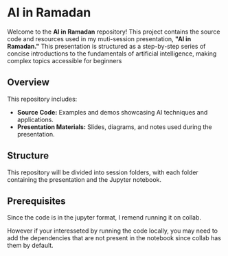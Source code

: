 # AI in Ramadan

Welcome to the **AI in Ramadan** repository! This project contains the source code and resources used in my muti-session presentation, **"AI in Ramadan."**
This presentation is structured as a step-by-step series of concise introductions to the fundamentals of artificial intelligence, making complex topics accessible for beginners

## Overview

This repository includes:

- **Source Code:** Examples and demos showcasing AI techniques and applications.
- **Presentation Materials:** Slides, diagrams, and notes used during the presentation.
  
## Structure

This repository will be divided into session folders, with each folder containing the presentation and the Jupyter notebook.

## Prerequisites

Since the code is in the jupyter format, I remend running it on collab.

However if your interesseted by running the code locally, 
you may need to add the dependencies that are not present in the notebook since collab has them by default.


